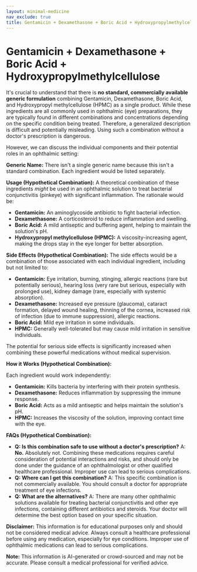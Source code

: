 ```yaml
---
layout: minimal-medicine
nav_exclude: true
title: Gentamicin + Dexamethasone + Boric Acid + Hydroxypropylmethylcellulose
---
```


# Gentamicin + Dexamethasone + Boric Acid + Hydroxypropylmethylcellulose

It's crucial to understand that there is **no standard, commercially available generic formulation** combining Gentamicin, Dexamethasone, Boric Acid, and Hydroxypropyl methylcellulose (HPMC) as a single product.  While these ingredients are all commonly used in ophthalmic (eye) preparations, they are typically found in different combinations and concentrations depending on the specific condition being treated.  Therefore, a generalized description is difficult and potentially misleading.  Using such a combination without a doctor's prescription is dangerous.

However, we can discuss the individual components and their potential roles in an ophthalmic setting:

**Generic Name:**  There isn't a single generic name because this isn't a standard combination.  Each ingredient would be listed separately.

**Usage (Hypothetical Combination):**  A theoretical combination of these ingredients *might* be used in an ophthalmic solution to treat bacterial conjunctivitis (pinkeye) with significant inflammation. The rationale would be:

* **Gentamicin:**  An aminoglycoside antibiotic to fight bacterial infection.
* **Dexamethasone:** A corticosteroid to reduce inflammation and swelling.
* **Boric Acid:** A mild antiseptic and buffering agent, helping to maintain the solution's pH.
* **Hydroxypropyl methylcellulose (HPMC):** A viscosity-increasing agent, making the drops stay in the eye longer for better absorption.


**Side Effects (Hypothetical Combination):** The side effects would be a combination of those associated with each individual ingredient, including but not limited to:

* **Gentamicin:** Eye irritation, burning, stinging, allergic reactions (rare but potentially serious),  hearing loss (very rare but serious, especially with prolonged use), kidney damage (rare, especially with systemic absorption).
* **Dexamethasone:** Increased eye pressure (glaucoma), cataract formation, delayed wound healing, thinning of the cornea, increased risk of infection (due to immune suppression), allergic reactions.
* **Boric Acid:** Mild eye irritation in some individuals.
* **HPMC:** Generally well-tolerated but may cause mild irritation in sensitive individuals.

The potential for serious side effects is significantly increased when combining these powerful medications without medical supervision.


**How it Works (Hypothetical Combination):**

Each ingredient would work independently:

* **Gentamicin:** Kills bacteria by interfering with their protein synthesis.
* **Dexamethasone:** Reduces inflammation by suppressing the immune response.
* **Boric Acid:** Acts as a mild antiseptic and helps maintain the solution's pH.
* **HPMC:** Increases the viscosity of the solution, improving contact time with the eye.


**FAQs (Hypothetical Combination):**

* **Q: Is this combination safe to use without a doctor's prescription?**  A: **No.**  Absolutely not.  Combining these medications requires careful consideration of potential interactions and risks, and should only be done under the guidance of an ophthalmologist or other qualified healthcare professional.  Improper use can lead to serious complications.
* **Q: Where can I get this combination?** A: This specific combination is not commercially available.  You should consult a doctor for appropriate treatment of eye infections.
* **Q: What are the alternatives?** A: There are many other ophthalmic solutions available for treating bacterial conjunctivitis and other eye infections, containing different antibiotics and steroids. Your doctor will determine the best option based on your specific situation.


**Disclaimer:** This information is for educational purposes only and should not be considered medical advice.  Always consult a healthcare professional before using any medication, especially for eye conditions.  Improper use of ophthalmic medications can lead to serious complications.


**Note:** This information is AI-generated or crowd-sourced and may not be accurate. Please consult a medical professional for verified advice.